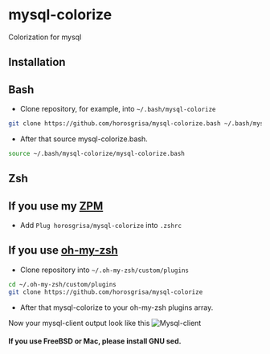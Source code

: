 mysql-colorize
===========

Colorization for mysql

Installation
------------

## Bash
* Clone repository, for example,  into `~/.bash/mysql-colorize`
```sh
git clone https://github.com/horosgrisa/mysql-colorize.bash ~/.bash/mysql-colorize
```
* After that source  mysql-colorize.bash.
```sh
source ~/.bash/mysql-colorize/mysql-colorize.bash
```

## Zsh

## If you use my [ZPM](https://github.com/horosgrisa/ZPM)

* Add `Plug horosgrisa/mysql-colorize` into `.zshrc`

## If you use [oh-my-zsh](https://github.com/robbyrussell/oh-my-zsh)

* Clone repository into `~/.oh-my-zsh/custom/plugins`
```sh
cd ~/.oh-my-zsh/custom/plugins
git clone https://github.com/horosgrisa/mysql-colorize
```
* After that mysql-colorize to your oh-my-zsh plugins array.


Now your mysql-client output look like this
![Mysql-client](https://raw.githubusercontent.com/horosgrisa/mysql-colorize/master/screenshot.png)


#### If you use FreeBSD or Mac, please install GNU sed.

